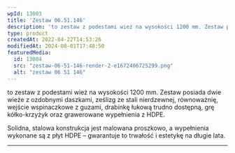 ```yaml
---
wpId: 13003
title: 'Zestaw 06.51.146'
description: 'to zestaw z podestami wież na wysokości 1200 mm. Zestaw posiada dwie wieże z ozdobnymi daszkami, ześlizg ze stali nierdzewnej, równoważnię, wejście wspinaczkowe z guzami, drabinkę łukową trudno dostępną, grę kółko-krzyżyk oraz grawerowane wypełnienia z HDPE. Solidna, stalowa konstrukcja jest malowana proszkowo, a wypełnienia wykonane są z płyt HDPE – gwarantuje to trwałość i estetykę ...'
type: product
createdAt: 2022-04-22T14:53:26
modifiedAt: 2024-08-01T17:48:50
featuredMedia:
  id: 13004
  src: "zestaw-06-51-146-render-2-e1672406725299.png"
  alt: "zestaw 06 51 146"
---
```



to zestaw z podestami wież na wysokości 1200 mm. Zestaw posiada dwie wieże z ozdobnymi daszkami, ześlizg ze stali nierdzewnej, równoważnię, wejście wspinaczkowe z guzami, drabinkę łukową trudno dostępną, grę kółko-krzyżyk oraz grawerowane wypełnienia z HDPE.

Solidna, stalowa konstrukcja jest malowana proszkowo, a wypełnienia wykonane są z płyt HDPE – gwarantuje to trwałość i estetykę na długie lata.

* * *